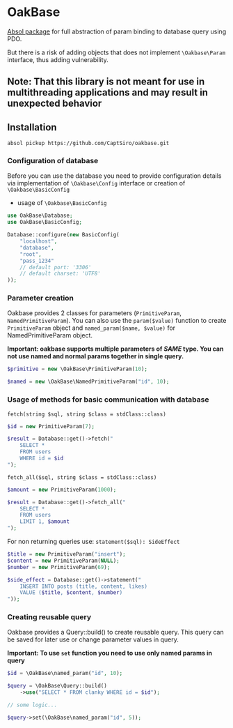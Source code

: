 # OakBase
[Absol package](https://github.com/CaptSiro/absol) for full abstraction of param binding to database query using PDO.

But there is a risk of adding objects that does not implement `\Oakbase\Param` interface, thus adding vulnerability.

## Note: That this library is not meant for use in multithreading applications and may result in unexpected behavior

## Installation

```shell
absol pickup https://github.com/CaptSiro/oakbase.git
```

### Configuration of database

Before you can use the database you need to provide configuration details via implementation of `\Oakbase\Config` interface or creation of `\Oakbase\BasicConfig`

- usage of `\Oakbase\BasicConfig`

```php
use OakBase\Database;
use OakBase\BasicConfig;

Database::configure(new BasicConfig(
    "localhost",
    "database",
    "root",
    "pass_1234"
    // default port: '3306'
    // default charset: 'UTF8'
));
```

### Parameter creation

Oakbase provides 2 classes for parameters (`PrimitiveParam`, `NamedPrimitiveParam`). You can also use the 
`param($value)` function to create `PrimitiveParam` object and `named_param($name, $value)` for NamedPrimitiveParam
object.

**Important: oakbase supports multiple parameters of *SAME* type. You can not use named and normal params together in single query.**

```php
$primitive = new \OakBase\PrimitiveParam(10);

$named = new \OakBase\NamedPrimitiveParam("id", 10);
```

### Usage of methods for basic communication with database

`fetch(string $sql, string $class = stdClass::class)`

```php
$id = new PrimitiveParam(7);

$result = Database::get()->fetch("
    SELECT *
    FROM users
    WHERE id = $id
");
```

`fetch_all($sql, string $class = stdClass::class)`

```php
$amount = new PrimitiveParam(1000);

$result = Database::get()->fetch_all("
    SELECT *
    FROM users
    LIMIT 1, $amount
");
```

For non returning queries use: `statement($sql): SideEffect`

```php
$title = new PrimitiveParam("insert");
$content = new PrimitiveParam(NULL);
$number = new PrimitiveParam(69);

$side_effect = Database::get()->statement("
    INSERT INTO posts (title, content, likes)
    VALUE ($title, $content, $number)
"));
```

### Creating reusable query

Oakbase provides a Query::build() to create reusable query. This query can be saved for later use or 
change parameter values in query.

**Important: To use `set` function you need to use only named params in query**

```php
$id = \OakBase\named_param("id", 10);

$query = \OakBase\Query::build()
    ->use("SELECT * FROM clanky WHERE id = $id");

// some logic...

$query->set(\OakBase\named_param("id", 5));
```